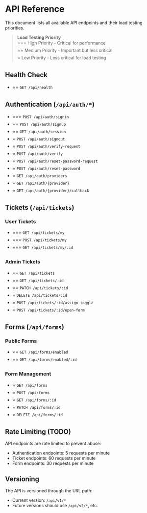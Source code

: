 # API Reference

This document lists all available API endpoints and their load testing priorities.

> **Load Testing Priority**  
> ⭐️⭐️⭐️ High Priority - Critical for performance  
> ⭐️⭐️ Medium Priority - Important but less critical  
> ⭐ Low Priority - Less critical for load testing

## Health Check
- ⭐️⭐️ `GET /api/health`

## Authentication (`/api/auth/*`)
- ⭐️⭐️⭐️ `POST /api/auth/signin`
- ⭐️⭐️ `POST /api/auth/signup`
- ⭐️⭐️ `GET /api/auth/session`
- ⭐ `POST /api/auth/signout`
- ⭐ `POST /api/auth/verify-request`
- ⭐ `POST /api/auth/verify`
- ⭐ `POST /api/auth/reset-password-request`
- ⭐ `POST /api/auth/reset-password`
- ⭐ `GET /api/auth/providers`
- ⭐ `GET /api/auth/{provider}`
- ⭐ `GET /api/auth/{provider}/callback`

## Tickets (`/api/tickets`)

### User Tickets
- ⭐️⭐️⭐️ `GET /api/tickets/my`
- ⭐️⭐️⭐️ `POST /api/tickets/my`
- ⭐️⭐️⭐️ `GET /api/tickets/my/:id`

### Admin Tickets
- ⭐️⭐️ `GET /api/tickets`
- ⭐️⭐️ `GET /api/tickets/:id`
- ⭐️⭐️ `PATCH /api/tickets/:id`
- ⭐ `DELETE /api/tickets/:id`
- ⭐ `POST /api/tickets/:id/assign-toggle`
- ⭐ `POST /api/tickets/:id/open-form`

## Forms (`/api/forms`)

### Public Forms
- ⭐️⭐️ `GET /api/forms/enabled`
- ⭐️⭐️ `GET /api/forms/enabled/:id`

### Form Management
- ⭐ `GET /api/forms`
- ⭐ `POST /api/forms`
- ⭐ `GET /api/forms/:id`
- ⭐ `PATCH /api/forms/:id`
- ⭐ `DELETE /api/forms/:id`

## Rate Limiting (TODO)

API endpoints are rate limited to prevent abuse:
- Authentication endpoints: 5 requests per minute
- Ticket endpoints: 60 requests per minute
- Form endpoints: 30 requests per minute

## Versioning

The API is versioned through the URL path:
- Current version: `/api/v1/*`
- Future versions should use `/api/v2/*`, etc. 